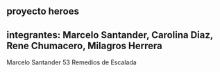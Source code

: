 ## proyecto heroes
## integrantes: Marcelo Santander, Carolina Diaz, Rene Chumacero, Milagros Herrera
Marcelo Santander 53 Remedios de Escalada
